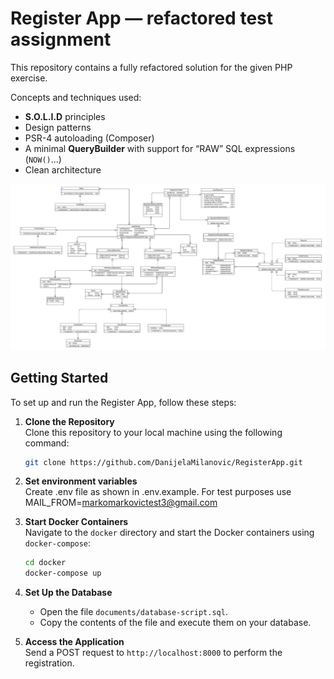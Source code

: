 # Register App — refactored test assignment

This repository contains a fully refactored solution for the given PHP exercise.  

Concepts and techniques used:

* **S.O.L.I.D** principles  
* Design patterns  
* PSR-4 autoloading (Composer)  
* A minimal **QueryBuilder** with support for “RAW” SQL expressions (`NOW()`...)
* Clean architecture

![alt text](image.png)

## Getting Started

To set up and run the Register App, follow these steps:

1. **Clone the Repository**  
    Clone this repository to your local machine using the following command:  
    ```bash
    git clone https://github.com/DanijelaMilanovic/RegisterApp.git
    ```

2. **Set environment variables**  
    Create .env file as shown in .env.example.
    For test purposes use MAIL_FROM=markomarkovictest3@gmail.com


3. **Start Docker Containers**  
    Navigate to the `docker` directory and start the Docker containers using `docker-compose`:  
    ```bash
    cd docker
    docker-compose up
    ```

4. **Set Up the Database**  
    - Open the file `documents/database-script.sql`.  
    - Copy the contents of the file and execute them on your database.

5. **Access the Application**  
    Send a POST request to `http://localhost:8000` to perform the registration.

